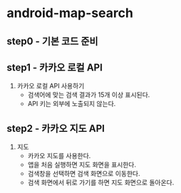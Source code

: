 # android-map-search
## step0 - 기본 코드 준비
## step1 - 카카오 로컬 API
1. 카카오 로컬 API 사용하기
   - 검색어에 맞는 검색 결과가 15개 이상 표시된다.
   - API 키는 외부에 노출되지 않는다.
## step2 - 카카오 지도 API
1. 지도
   - 카카오 지도를 사용한다.
   - 앱을 처음 실행하면 지도 화면을 표시한다.
   - 검색창을 선택하면 검색 화면으로 이동한다.
   - 검색 화면에서 뒤로 가기를 하면 지도 화면으로 돌아온다.